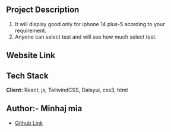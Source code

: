 
## Project Description

1. It will display good only for iphone 14 plus-5 acording to your requirement.
2. Anyone can select test and will see how much select test.

## Website Link

## Tech Stack

**Client:** React, js, TailwindCSS, Daisyui, css3, html

## Author:- Minhaj mia

- [Github Link](https://github.com/minhajmia)
